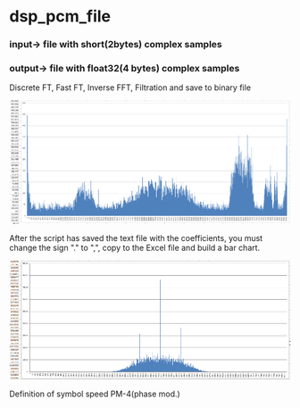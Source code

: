 # dsp_pcm_file
### input-> file with short(2bytes) complex samples
### output-> file with float32(4 bytes) complex samples
 Discrete FT, Fast FT, Inverse FFT, Filtration and save to binary file

![](https://github.com/weider938/dsp_pcm_file/blob/master/spectrum.PNG)

After the script has saved the text file with the coefficients, you must change the sign "." to ",", copy to the Excel file and build a bar chart.

![](https://github.com/weider938/dsp_pcm_file/blob/master/4%20degree.PNG)

Definition of symbol speed PM-4(phase mod.)
